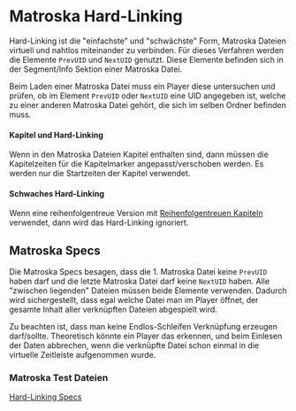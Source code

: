 # Matroska Hard-Linking
Hard-Linking ist die "einfachste" und "schwächste" Form, Matroska Dateien virtuell und nahtlos miteinander zu verbinden. Für dieses Verfahren werden die Elemente `PrevUID` und `NextUID` genutzt. Diese Elemente befinden sich in der Segment/Info Sektion einer Matroska Datei.

Beim Laden einer Matroska Datei muss ein Player diese untersuchen und prüfen, ob im Element `PrevUID` oder `NextUID` eine UID angegeben ist, welche zu einer anderen Matroska Datei gehört, die sich im selben Ordner befinden muss.

#### Kapitel und Hard-Linking
Wenn in den Matroska Dateien Kapitel enthalten sind, dann müssen die Kapitelzeiten für die Kapitelmarker angepasst/verschoben werden. Es werden nur die Startzeiten der Kapitel verwendet.

#### Schwaches Hard-Linking
Wenn eine reihenfolgentreue Version mit [Reihenfolgentreuen Kapiteln](OrderedChapters_ger.md) verwendet, dann wird das Hard-Linking ignoriert.

## Matroska Specs
Die Matroska Specs besagen, dass die 1. Matroska Datei keine `PrevUID` haben darf und die letzte Matroska Datei darf keine `NextUID` haben. Alle "zwischen liegenden" Dateien müssen beide Elemente verwenden.
Dadurch wird sichergestellt, dass egal welche Datei man im Player öffnet, der gesamte Inhalt aller verknüpften Dateien abgespielt wird.

Zu beachten ist, dass man keine Endlos-Schleifen Verknüpfung erzeugen darf/sollte. Theoretisch könnte ein Player das erkennen, und beim Einlesen der Daten abbrechen, wenn die verknüpfte Datei schon einmal in die virtuelle Zeitleiste aufgenommen wurde.

### Matroska Test Dateien
[Hard-Linking Specs](https://github.com/hubblec4/Matroska-Playback/blob/master/files/HardLinking/HardLinkingSpecs.zip)